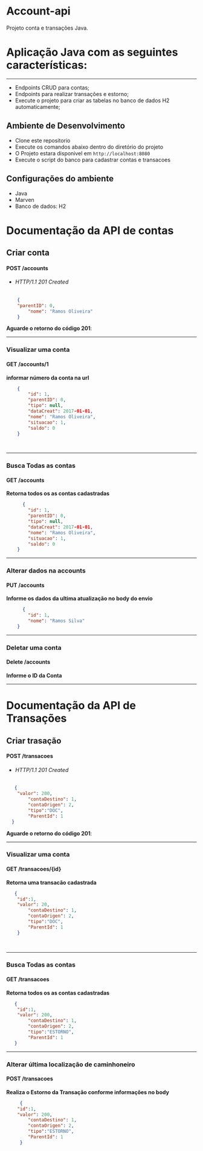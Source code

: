 # Account-api
Projeto conta e transações Java.

# Aplicação Java com as seguintes características:
---
* Endpoints CRUD para contas;
* Endpoints para realizar transações e estorno;
* Execute o projeto para criar as tabelas no banco de dados H2 automaticamente;

## Ambiente de Desenvolvimento
*   Clone este repositorio
*   Execute os comandos abaixo dentro do diretório do projeto
* O Projeto estara disponivel em `http://localhost:8080`
* Execute o script do banco para cadastrar contas e transacoes


## Configurações do ambiente
* Java 
* Marven
* Banco de dados: H2


# Documentação da API de contas

## Criar conta
#### **POST /accounts** 

* ###### HTTP/1.1 201 Created
```json
    {
	"parentID": 0,
    	"nome": "Ramos Oliveira"
    }
```
**Aguarde o retorno do código 201**:

---
### **Visualizar uma conta**
#### GET /accounts/1  
**informar número da conta na url**
> 
```json
    {
        "id": 1,
        "parentID": 0,
        "tipo": null,
        "dataCreat": 2017-01-01,
        "nome": "Ramos Oliveira",
        "situacao": 1,
        "saldo": 0
    }

        
```
---
### **Busca Todas as contas**
#### GET /accounts   
**Retorna todos os as contas cadastradas**
> 
```json
      {
        "id": 1,
        "parentID": 0,
        "tipo": null,
        "dataCreat": 2017-01-01,
        "nome": "Ramos Oliveira",
        "situacao": 1,
        "saldo": 0
    }
```

---
### **Alterar dados na accounts**
#### PUT /accounts 
**Informe os dados da ultima atualização no body do envio**
```json
      {
        "id": 1,
        "nome": "Ramos Silva"
    }
```
---
### **Deletar uma conta**
#### Delete /accounts
**Informe o ID da Conta**

----
# Documentação da API de Transações

## Criar trasação
#### **POST /transacoes** 

* ###### HTTP/1.1 201 Created
```json
   {
 	"valor": 200,
        "contaDestino": 1,
        "contaOrigen": 2,
        "tipo":"DOC",
        "ParentId": 1
  }
```
**Aguarde o retorno do código 201**:

---
### **Visualizar uma conta**
#### GET /transacoes/{id} 
**Retorna uma transacão cadastrada**
> 
```json
   {
 	"id":1,
 	"valor": 20,
        "contaDestino": 1,
        "contaOrigen": 2,
        "tipo":"DOC",
        "ParentId": 1
    }

        
```
---
### **Busca Todas as contas**
#### GET /transacoes   
**Retorna todos os as contas cadastradas**
> 
```json
   {
 	"id":1,
	"valor": 200,
        "contaDestino": 1,
        "contaOrigen": 2,
        "tipo":"ESTORNO",
        "ParentId": 1
   }
```

---
### **Alterar última localização de caminhoneiro**
#### POST /transacoes 
**Realiza o Estorno da Transação conforme informações no body**
```json
     {
 	"id":1,
 	"valor": 200,
        "contaDestino": 1,
        "contaOrigen": 2,
        "tipo":"ESTORNO",
        "ParentId": 1
     }
```
